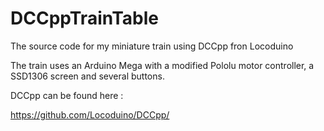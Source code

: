 # DCCppTrainTable
The source code for my miniature train using DCCpp fron Locoduino

The train uses an Arduino Mega with a modified Pololu motor controller, a SSD1306 screen and several buttons.


DCCpp can be found here :

https://github.com/Locoduino/DCCpp/
